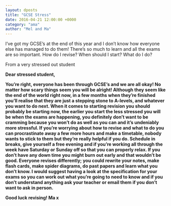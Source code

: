 ```yaml
---
layout: dposts
title: "GCSE Stress"
date: 2016-04-21 12:00:00 +0000
category: "ama"
author: "Mel and Ma"
---
```

I’ve got my GCSE’s at the end of this year and I don’t know how everyone else has managed to do them! There’s so much to learn and all the exams are so important. How do I revise? When should I start? What do I do?

From a very stressed out student

**Dear stressed student,**

**You’re right, everyone has been through GCSE’s and we are all okay! No matter how scary things seem you will be alright! Although they seem like the end of the world right now, in a few months when they’re finished you’ll realise that they are just a stepping stone to A-levels, and whatever you want to do next. When it comes to starting revision you should probably be starting now, the earlier you start the less stressed you will be when the exams are happening, you definitely don’t want to be cramming because you won’t do as well as you can and it’s undeniably more stressful. If you’re worrying about how to revise and what to do you can procrastinate away a few more hours and make a timetable, nobody wants to stick to them but they’re really helpful if you do. Schedule in breaks, give yourself a free evening and if you’re working all through the week have Saturday or Sunday off so that you can properly relax. If you don’t have any down time you might burn out early and that wouldn’t be good. Everyone revises differently; you could rewrite your notes, make flash cards, make spider diagrams, do past papers and learn what you don’t know. I would suggest having a look at the specification for your exams so you can work out what you’re going to need to know and if you don’t understand anything ask your teacher or email them if you don’t want to ask in person.**

**Good luck revising! Ma x**
